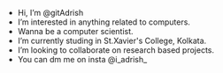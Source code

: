 - Hi, I’m @gitAdrish
- I’m interested in anything related to computers.
- Wanna be a computer scientist.
- I’m currently studing in St.Xavier's College, Kolkata.
- I’m looking to collaborate on research based projects.
- You can dm me on insta @i_adrish_
